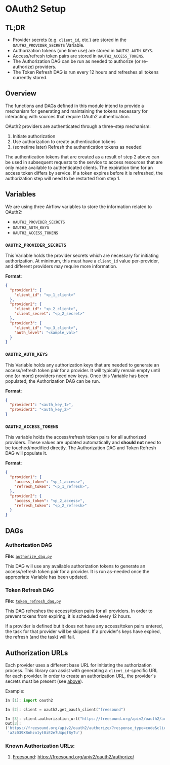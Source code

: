 # OAuth2 Setup

## TL;DR

- Provider secrets (e.g. `client_id`, etc.) are stored in the `OAUTH2_PROVIDER_SECRETS` Variable.
- Authorization tokens (one time use) are stored in `OAUTH2_AUTH_KEYS`.
- Access/refresh token pairs are stored in `OAUTH2_ACCESS_TOKENS`.
- The Authorization DAG can be run as needed to authorize (or re-authorize) providers.
- The Token Refresh DAG is run every 12 hours and refreshes all tokens currently stored.

## Overview

The functions and DAGs defined in this module intend to provide a mechanism for generating and maintaining the tokens necessary for interacting with sources that require OAuth2 authentication.

OAuth2 providers are authenticated through a three-step mechanism:
1. Initiate authorization
2. Use authorization to create authentication tokens
3. (sometime later) Refresh the authentication tokens as needed

The authentication tokens that are created as a result of step 2 above can be used in subsequent requests to the service to access resources that are only made available to authenticated clients.
The expiration time for an access token differs by service.
If a token expires before it is refreshed, the authorization step will need to be restarted from step 1.

## Variables

We are using three Airflow variables to store the information related to OAuth2:
- `OAUTH2_PROVIDER_SECRETS`
- `OAUTH2_AUTH_KEYS`
- `OAUTH2_ACCESS_TOKENS`

### `OAUTH2_PROVIDER_SECRETS`

This Variable holds the provider secrets which are necessary for initiating authorization.
At minimum, this must have a `client_id` value per-provider, and different providers may require more information.

**Format**:
```json
{
  "provider1": {
    "client_id": "<p_1_client>"
  },
  "provider2": {
    "client_id": "<p_2_client>",
    "client_secret": "<p_2_secret>"
  },
  "provider3": {
    "client_id": "<p_3_client>",
    "auth_level": "<sample_val>"
  }
}
```

### `OAUTH2_AUTH_KEYS`

This Variable holds any authorization keys that are needed to generate an access/refresh token pair for a provider.
It will typically remain empty until one (or more) providers need new keys.
Once this Variable has been populated, the Authorization DAG can be run.

**Format**:
```json
{
  "provider1": "<auth_key_1>",
  "provider2": "<auth_key_2>"
}
```

### `OAUTH2_ACCESS_TOKENS`

This variable holds the access/refresh token pairs for all authorized providers.
These values are updated automatically and **should not** need to be touched/modified directly.
The Authorization DAG and Token Refresh DAG will populate it.

**Format**:
```json
{
  "provider1": {
    "access_token": "<p_1_access>",
    "refresh_token": "<p_1_refresh>",
  },
  "provider2": {
    "access_token": "<p_2_access>",
    "refresh_token": "<p_2_refresh>"
  }
}
```

## DAGs

### Authorization DAG

**File:** [`authorize_dag.py`](authorize_dag.py)

This DAG will use any available authorization tokens to generate an access/refresh token pair for a provider.
It is run as-needed once the appropriate Variable has been updated.

### Token Refresh DAG

**File:** [`token_refresh_dag.py`](token_refresh_dag.py)

This DAG refreshes the access/token pairs for all providers.
In order to prevent tokens from expiring, it is scheduled every 12 hours.

If a provider is defined but it does not have any access/token pairs entered, the task for that provider will be skipped.
If a provider's keys have expired, the refresh (and the task) will fail.

## Authorization URLs

Each provider uses a different base URL for initiating the authorization process.
This library can assist with generating a `client_id`-specific URL for each provider.
In order to create an authorization URL, the provider's secrets must be present (see [above](#oauth2_provider_secrets)).

Example:
```python
In [1]: import oauth2

In [2]: client = oauth2.get_oauth_client("freesound")

In [3]: client.authorization_url("https://freesound.org/apiv2/oauth2/authorize/")
Out[3]:
('https://freesound.org/apiv2/oauth2/authorize/?response_type=code&client_id=[redacted]&state=aZz039X8nhzo1yt0iE2e7U4pqf8yTu',
 'aZz039X8nhzo1yt0iE2e7U4pqf8yTu')
```

### Known Authorization URLs:

1. [Freesound](https://freesound.org/docs/api/authentication.html#oauth2-authentication): https://freesound.org/apiv2/oauth2/authorize/
